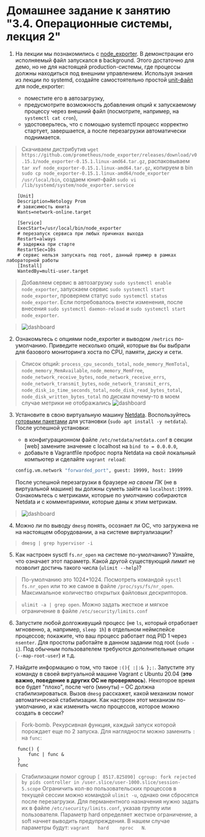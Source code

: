 # Домашнее задание к занятию "3.4. Операционные системы, лекция 2"

1. На лекции мы познакомились с [node_exporter](https://github.com/prometheus/node_exporter/releases). В демонстрации его исполняемый файл запускался в background. Этого достаточно для демо, но не для настоящей production-системы, где процессы должны находиться под внешним управлением. Используя знания из лекции по systemd, создайте самостоятельно простой [unit-файл](https://www.freedesktop.org/software/systemd/man/systemd.service.html) для node_exporter:

    * поместите его в автозагрузку,
    * предусмотрите возможность добавления опций к запускаемому процессу через внешний файл (посмотрите, например, на `systemctl cat cron`),
    * удостоверьтесь, что с помощью systemctl процесс корректно стартует, завершается, а после перезагрузки автоматически поднимается.

>Скачиваем дистрибутив `wget https://github.com/prometheus/node_exporter/releases/download/v0.15.1/node_exporter-0.15.1.linux-amd64.tar.gz`, распаковываем `tar xvf node_exporter-0.15.1.linux-amd64.tar.gz`, копируем в bin `sudo cp node_exporter-0.15.1.linux-amd64/node_exporter /usr/local/bin`, создаем юнит-файл `sudo vi /lib/systemd/system/node_exporter.service`
```
    [Unit]
    Description=Netology Prom
    # зависимость юнита
    Wants=network-online.target 

    [Service]
    ExecStart=/usr/local/bin/node_exporter 
    # перезапуск сервиса при любых причинах выхода
    Restart=always
    # задержка при старте
    RestartSec=10s
    # сервис нельзя запускать под root, данный пример в рамках лабораторной работы  
    [Install]
    WantedBy=multi-user.target
```

>Добавляем сервис в автозагрузку `sudo systemctl enable node_exporter`, запускаем сервис `sudo systemctl start node_exporter`, проверяем статус `sudo systemctl status node_exporter`. Если потребовалось внести изменения, после внесения `sudo systemctl daemon-reload` и `sudo systemctl start node_exporter`.

>![dashboard](https://github.com/lybomir-dobrynin/DevOps-Netology/blob/main/Homeworks/.img/3.4_node_ex.png?raw=true)

2. Ознакомьтесь с опциями node_exporter и выводом `/metrics` по-умолчанию. Приведите несколько опций, которые вы бы выбрали для базового мониторинга хоста по CPU, памяти, диску и сети.

>Список опций: `process_cpu_seconds_total`, `node_memory_MemTotal`, `node_memory_MemAvailable`, `node_memory_MemFree`, `node_network_receive_bytes`, `node_network_receive_errs`, `node_network_transmit_bytes`, `node_network_transmit_errs`, `node_disk_io_time_seconds_total`, `node_disk_read_bytes_total`, `node_disk_written_bytes_total` 
>по дискам почему-то в моем случае метрики не отображались
>![dashboard](https://github.com/lybomir-dobrynin/DevOps-Netology/blob/main/Homeworks/.img/3.4.2.png?raw=true)

3. Установите в свою виртуальную машину [Netdata](https://github.com/netdata/netdata). Воспользуйтесь [готовыми пакетами](https://packagecloud.io/netdata/netdata/install) для установки (`sudo apt install -y netdata`). После успешной установки:
    * в конфигурационном файле `/etc/netdata/netdata.conf` в секции [web] замените значение с localhost на `bind to = 0.0.0.0`,
    * добавьте в Vagrantfile проброс порта Netdata на свой локальный компьютер и сделайте `vagrant reload`:

    ```bash
    config.vm.network "forwarded_port", guest: 19999, host: 19999
    ```

    После успешной перезагрузки в браузере *на своем ПК* (не в виртуальной машине) вы должны суметь зайти на `localhost:19999`. Ознакомьтесь с метриками, которые по умолчанию собираются Netdata и с комментариями, которые даны к этим метрикам.

>![dashboard](https://github.com/lybomir-dobrynin/DevOps-Netology/blob/main/Homeworks/.img/3.4.3.png?raw=true)

4. Можно ли по выводу `dmesg` понять, осознает ли ОС, что загружена не на настоящем оборудовании, а на системе виртуализации?

>`dmesg | grep hypervisor -i`

5. Как настроен sysctl `fs.nr_open` на системе по-умолчанию? Узнайте, что означает этот параметр. Какой другой существующий лимит не позволит достичь такого числа (`ulimit --help`)?

>По-умолчанию это 1024*1024. Посмотреть командой `sysctl fs.nr_open` или то же самое в файле `/proc/sys/fs/nr_open`. Максимальное количество открытых файловых дескрипторов.

>`ulimit -a | grep open`. Можно задать жесткое и мягкое ограничение в файле `/etc/security/limits.conf`

6. Запустите любой долгоживущий процесс (не `ls`, который отработает мгновенно, а, например, `sleep 1h`) в отдельном неймспейсе процессов; покажите, что ваш процесс работает под PID 1 через `nsenter`. Для простоты работайте в данном задании под root (`sudo -i`). Под обычным пользователем требуются дополнительные опции (`--map-root-user`) и т.д.

>

7. Найдите информацию о том, что такое `:(){ :|:& };:`. Запустите эту команду в своей виртуальной машине Vagrant с Ubuntu 20.04 (**это важно, поведение в других ОС не проверялось**). Некоторое время все будет "плохо", после чего (минуты) – ОС должна стабилизироваться. Вызов `dmesg` расскажет, какой механизм помог автоматической стабилизации. Как настроен этот механизм по-умолчанию, и как изменить число процессов, которое можно создать в сессии?

>Fork-bomb. Рекурсивная функция, каждый запуск которой порождает еще по 2 запуска. Для наглядности можно заменить `:` на `func`:
```
    func() {
        func | func &
    }
    func
```
>Стабилизации помог cgroup
`[ 8517.825890] cgroup: fork rejected by pids controller in /user.slice/user-1000.slice/session-5.scope`
>Ограничить кол-во пользовательских процессов в текущей сессии можно командой `ulimit -u`, однако они сбросятся после перезагрузки. Для перманентного назначения нужно задать их в файле `/etc/security/limits.conf`, указав группу или пользователя. Параметр hard определяет жесткое ограничение, а soft начнет выводить предупреждения. В нашем случае параметры будут: 
>`vagrant   hard    nproc   N`.

